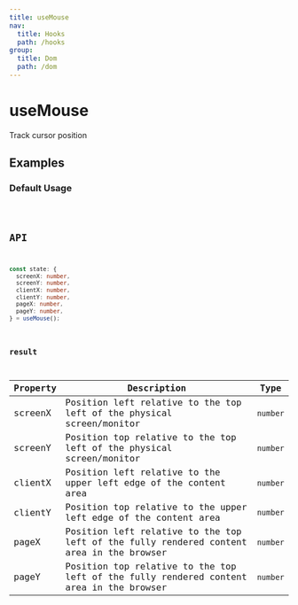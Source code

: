 ```yaml
---
title: useMouse
nav:
  title: Hooks
  path: /hooks
group:
  title: Dom
  path: /dom
---
```


# useMouse

Track cursor position

## Examples

### Default Usage

<code src="./demo/demo1.tsx" />

## API

```typescript
const state: {
  screenX: number, 
  screenY: number, 
  clientX: number, 
  clientY: number,
  pageX: number,
  pageY: number,
} = useMouse();
```

### result

| Property | Description                                                                              | Type     |
|----------|------------------------------------------------------------------------------------------|----------|
| screenX  | Position left relative to the top left of the physical screen/monitor                    | `number` |
| screenY  | Position top relative to the top left of the physical screen/monitor                     | `number` |
| clientX  | Position left relative to the upper left edge of the content area                        | `number` |
| clientY  | Position top relative to the upper left edge of the content area                         | `number` |
| pageX    | Position left relative to the top left of the fully rendered content area in the browser | `number` |
| pageY    | Position top relative to the top left of the fully rendered content area in the browser  | `number` |
